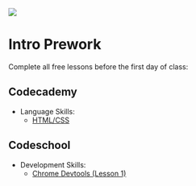 ![](http://static1.squarespace.com/static/538f3fcde4b05c5fecc7a40e/t/538f48a4e4b00d94e8c253b3/1453396632576/?format=400w)
# Intro Prework

Complete all free lessons before the first day of class:

## Codecademy
  * Language Skills:
    * [HTML/CSS](https://www.codecademy.com/learn/web)
## Codeschool
  * Development Skills:
    * [Chrome Devtools (Lesson 1)](https://www.codeschool.com/courses/discover-devtools)
